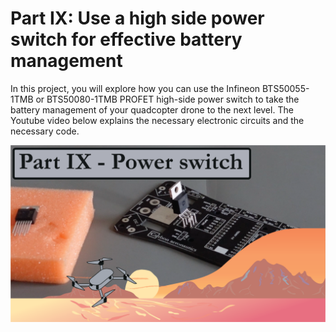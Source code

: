 # Part IX: Use a high side power switch for effective battery management

In this project, you will explore how you can use the Infineon BTS50055-1TMB or BTS50080-1TMB PROFET high-side power switch to take the battery management of your quadcopter drone to the next level. The Youtube video below explains the necessary electronic circuits and the necessary code. 

[![alt text](https://github.com/CarbonAeronautics/BatteryManagement/blob/a7a5a9358651d5d27a2a2ca4220d9f61178a8e92/THUMBNAIL_YOUTUBE.png?raw=true)](https://www.youtube.com/watch?v=bbg6NELeI9o)
